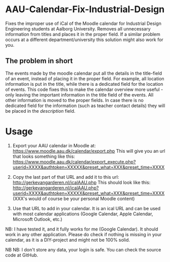 # AAU-Calendar-Fix-Industrial-Design
Fixes the improper use of iCal of the Moodle calendar for Industrial Design Engineering students at Aalborg University. Removes all unnecessary information from titles and places it in the proper field.
If a similar problem occurs at a different department/university this solution might also work for you.

## The problem in short
The events made by the moodle calendar put all the details in the title-field of an event, instead of placing it in the proper field.
For example, all location information is put in the title, while there is a dedicated field for the location of events. This code fixes this to make the calendar overview more useful - only leaving the important information in the title field of the events. All other information is moved to the proper fields. In case there is no dedicated field for the information (such as teacher contact details) they will be placed in the _description_ field.

# Usage
1. Export your AAU calendar in Moodle at:
https://www.moodle.aau.dk/calendar/export.php
This will give you an url that looks something like this:
https://www.moodle.aau.dk/calendar/export_execute.php?userid=XXXX&authtoken=XXXXX&preset_what=XXX&preset_time=XXXX

2. Copy the last part of that URL and add it to this url:
http://gerkevangarderen.nl/icalAAU.php
This should look like this:
http://gerkevangarderen.nl/icalAAU.php?userid=XXXX&authtoken=XXXXX&preset_what=XXX&preset_time=XXXX
(XXX's would of course be your personal Moodle content)

3. Use that URL to add in your calendar. It is an ical URL and can be used with most calendar applications (Google Calendar, Apple Calendar, Microsoft Outlook, etc.)

NB: I have tested it, and it fully works for me (Google Calendar). It should work in any other application.
Please do check if nothing is missing in your calendar, as it is a DIY-project and might not be 100% solid.

NB NB: I don't store any data, your login is safe. You can check the source code at GitHub.
